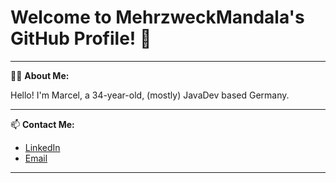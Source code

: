 
# Welcome to MehrzweckMandala's GitHub Profile! 👋

---

👨‍💻 **About Me:**

Hello! I'm Marcel, a 34-year-old, (mostly) JavaDev based Germany.

---


📫 **Contact Me:**

- [LinkedIn](https://www.linkedin.com/in/margenberg)
- [Email](mailto:dev.margenberg@gmail.com)

---
